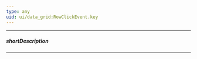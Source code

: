 ```yaml
---
type: any
uid: ui/data_grid:RowClickEvent.key
---
```

---
##### shortDescription
<!-- Description goes here -->

---
<!-- Description goes here -->